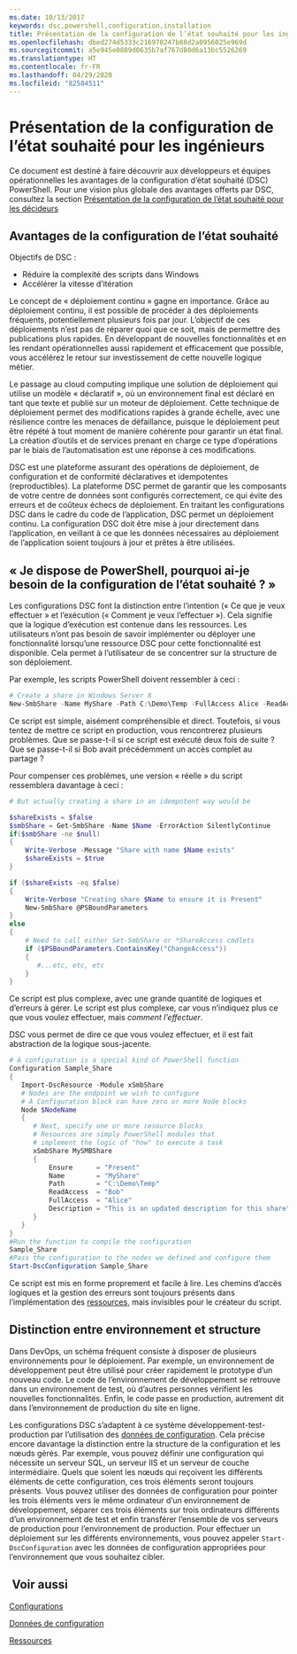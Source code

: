 ```yaml
---
ms.date: 10/13/2017
keywords: dsc,powershell,configuration,installation
title: Présentation de la configuration de l’état souhaité pour les ingénieurs
ms.openlocfilehash: dbed274d5333c216970247b88d2a0956025e969d
ms.sourcegitcommit: a5e945e0889d0635b7af767d80d6a13bc5526269
ms.translationtype: HT
ms.contentlocale: fr-FR
ms.lasthandoff: 04/29/2020
ms.locfileid: "82584511"
---
```

# <a name="desired-state-configuration-overview-for-engineers"></a>Présentation de la configuration de l’état souhaité pour les ingénieurs

Ce document est destiné à faire découvrir aux développeurs et équipes opérationnelles les avantages de la configuration d’état souhaité (DSC) PowerShell. Pour une vision plus globale des avantages offerts par DSC, consultez la section [Présentation de la configuration de l’état souhaité pour les décideurs](decisionMaker.md)

## <a name="benefits-of-desired-state-configuration"></a>Avantages de la configuration de l’état souhaité

Objectifs de DSC :

- Réduire la complexité des scripts dans Windows
- Accélérer la vitesse d’itération

Le concept de « déploiement continu » gagne en importance. Grâce au déploiement continu, il est possible de procéder à des déploiements fréquents, potentiellement plusieurs fois par jour. L’objectif de ces déploiements n’est pas de réparer quoi que ce soit, mais de permettre des publications plus rapides. En développant de nouvelles fonctionnalités et en les rendant opérationnelles aussi rapidement et efficacement que possible, vous accélérez le retour sur investissement de cette nouvelle logique métier.

Le passage au cloud computing implique une solution de déploiement qui utilise un modèle « déclaratif », où un environnement final est déclaré en tant que texte et publié sur un moteur de déploiement. Cette technique de déploiement permet des modifications rapides à grande échelle, avec une résilience contre les menaces de défaillance, puisque le déploiement peut être répété à tout moment de manière cohérente pour garantir un état final. La création d’outils et de services prenant en charge ce type d’opérations par le biais de l’automatisation est une réponse à ces modifications.

DSC est une plateforme assurant des opérations de déploiement, de configuration et de conformité déclaratives et idempotentes (reproductibles). La plateforme DSC permet de garantir que les composants de votre centre de données sont configurés correctement, ce qui évite des erreurs et de coûteux échecs de déploiement. En traitant les configurations DSC dans le cadre du code de l’application, DSC permet un déploiement continu. La configuration DSC doit être mise à jour directement dans l’application, en veillant à ce que les données nécessaires au déploiement de l’application soient toujours à jour et prêtes à être utilisées.

## <a name="i-have-powershell-why-do-i-need-desired-state-configuration"></a>« Je dispose de PowerShell, pourquoi ai-je besoin de la configuration de l’état souhaité ? »

Les configurations DSC font la distinction entre l’intention (« Ce que je veux effectuer » et l’exécution (« Comment je veux l’effectuer »). Cela signifie que la logique d’exécution est contenue dans les ressources. Les utilisateurs n’ont pas besoin de savoir implémenter ou déployer une fonctionnalité lorsqu’une ressource DSC pour cette fonctionnalité est disponible. Cela permet à l’utilisateur de se concentrer sur la structure de son déploiement.

Par exemple, les scripts PowerShell doivent ressembler à ceci :

```powershell
# Create a share in Windows Server 8
New-SmbShare -Name MyShare -Path C:\Demo\Temp -FullAccess Alice -ReadAccess Bob
```

Ce script est simple, aisément compréhensible et direct. Toutefois, si vous tentez de mettre ce script en production, vous rencontrerez plusieurs problèmes. Que se passe-t-il si ce script est exécuté deux fois de suite ? Que se passe-t-il si Bob avait précédemment un accès complet au partage ?

Pour compenser ces problèmes, une version « réelle » du script ressemblera davantage à ceci :

```powershell
# But actually creating a share in an idempotent way would be

$shareExists = $false
$smbShare = Get-SmbShare -Name $Name -ErrorAction SilentlyContinue
if($smbShare -ne $null)
{
    Write-Verbose -Message "Share with name $Name exists"
    $shareExists = $true
}

if ($shareExists -eq $false)
{
    Write-Verbose "Creating share $Name to ensure it is Present"
    New-SmbShare @PSBoundParameters
}
else
{
    # Need to call either Set-SmbShare or *ShareAccess cmdlets
    if ($PSBoundParameters.ContainsKey("ChangeAccess"))
    {
       #...etc, etc, etc
    }
}
```

Ce script est plus complexe, avec une grande quantité de logiques et d’erreurs à gérer. Le script est plus complexe, car vous n’indiquez plus ce que vous voulez effectuer, mais _comment l’effectuer_.

DSC vous permet de dire ce que vous voulez effectuer, et il est fait abstraction de la logique sous-jacente.

```powershell
# A configuration is a special kind of PowerShell function
Configuration Sample_Share
{
   Import-DscResource -Module xSmbShare
   # Nodes are the endpoint we wish to configure
   # A Configuration block can have zero or more Node blocks
   Node $NodeName
   {
      # Next, specify one or more resource blocks
      # Resources are simply PowerShell modules that
      # implement the logic of "how" to execute a task
      xSmbShare MySMBShare
      {
          Ensure      = "Present"
          Name        = "MyShare"
          Path        = "C:\Demo\Temp"
          ReadAccess  = "Bob"
          FullAccess  = "Alice"
          Description = "This is an updated description for this share"
      }
   }
}
#Run the function to compile the configuration
Sample_Share
#Pass the configuration to the nodes we defined and configure them
Start-DscConfiguration Sample_Share
```

Ce script est mis en forme proprement et facile à lire.
Les chemins d’accès logiques et la gestion des erreurs sont toujours présents dans l’implémentation des [ressources](../resources/resources.md), mais invisibles pour le créateur du script.

## <a name="separating-environment-from-structure"></a>Distinction entre environnement et structure

Dans DevOps, un schéma fréquent consiste à disposer de plusieurs environnements pour le déploiement. Par exemple, un environnement de développement peut être utilisé pour créer rapidement le prototype d’un nouveau code. Le code de l’environnement de développement se retrouve dans un environnement de test, où d’autres personnes vérifient les nouvelles fonctionnalités. Enfin, le code passe en production, autrement dit dans l’environnement de production du site en ligne.

Les configurations DSC s’adaptent à ce système développement-test-production par l’utilisation des [données de configuration](../configurations/configData.md).
Cela précise encore davantage la distinction entre la structure de la configuration et les nœuds gérés. Par exemple, vous pouvez définir une configuration qui nécessite un serveur SQL, un serveur IIS et un serveur de couche intermédiaire. Quels que soient les nœuds qui reçoivent les différents éléments de cette configuration, ces trois éléments seront toujours présents. Vous pouvez utiliser des données de configuration pour pointer les trois éléments vers le même ordinateur d’un environnement de développement, séparer ces trois éléments sur trois ordinateurs différents d’un environnement de test et enfin transférer l’ensemble de vos serveurs de production pour l’environnement de production. Pour effectuer un déploiement sur les différents environnements, vous pouvez appeler `Start-DscConfiguration` avec les données de configuration appropriées pour l’environnement que vous souhaitez cibler.

## <a name="see-also"></a> Voir aussi

[Configurations](../configurations/configurations.md)

[Données de configuration](../configurations/configData.md)

[Ressources](../resources/resources.md)

